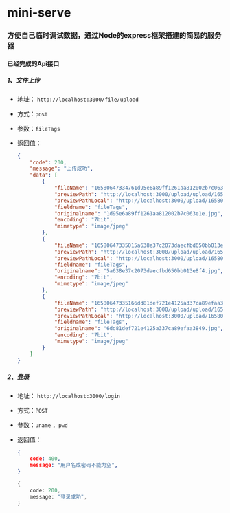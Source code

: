 # mini-serve
### 方便自己临时调试数据，通过Node的express框架搭建的简易的服务器

#### 已经完成的Api接口

##### 1、文件上传

+ 地址： `http://localhost:3000/file/upload`

+ 方式：`post`

+ 参数：`fileTags`

+ 返回值：

  ```json
  {
      "code": 200,
      "message": "上传成功",
      "data": [
          {
              "fileName": "16580647334761d95e6a89ff1261aa812002b7c063e1e.jpg",
              "previewPath": "http://localhost:3000/upload/upload/16580647334761d95e6a89ff1261aa812002b7c063e1e.jpg",
              "previewPathLocal": "http://localhost:3000/upload/16580647334761d95e6a89ff1261aa812002b7c063e1e.jpg",
              "fieldname": "fileTags",
              "originalname": "1d95e6a89ff1261aa812002b7c063e1e.jpg",
              "encoding": "7bit",
              "mimetype": "image/jpeg"
          },
          {
              "fileName": "16580647335015a638e37c2073daecfbd650bb013e8f4.jpg",
              "previewPath": "http://localhost:3000/upload/upload/16580647335015a638e37c2073daecfbd650bb013e8f4.jpg",
              "previewPathLocal": "http://localhost:3000/upload/16580647335015a638e37c2073daecfbd650bb013e8f4.jpg",
              "fieldname": "fileTags",
              "originalname": "5a638e37c2073daecfbd650bb013e8f4.jpg",
              "encoding": "7bit",
              "mimetype": "image/jpeg"
          },
          {
              "fileName": "16580647335166dd81def721e4125a337ca89efaa3849.jpg",
              "previewPath": "http://localhost:3000/upload/upload/16580647335166dd81def721e4125a337ca89efaa3849.jpg",
              "previewPathLocal": "http://localhost:3000/upload/16580647335166dd81def721e4125a337ca89efaa3849.jpg",
              "fieldname": "fileTags",
              "originalname": "6dd81def721e4125a337ca89efaa3849.jpg",
              "encoding": "7bit",
              "mimetype": "image/jpeg"
          }
      ]
  }
  ```

  

##### 2、登录

+ 地址： `http://localhost:3000/login`

+ 方式：`POST`

+ 参数：`uname` ，`pwd`

+ 返回值：

  ```json
  {
      code: 400,
      message: "用户名或密码不能为空",
  }
  ```

  ```java
  {
      code: 200,
      message: "登录成功",
  }
  ```

  

